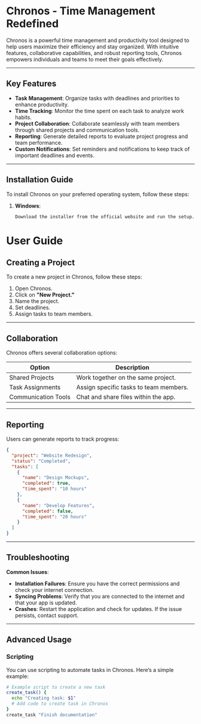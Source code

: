 # Chronos - Time Management Redefined

Chronos is a powerful time management and productivity tool designed to help users maximize their efficiency and stay organized. With intuitive features, collaborative capabilities, and robust reporting tools, Chronos empowers individuals and teams to meet their goals effectively.

---

## Key Features

- **Task Management**: Organize tasks with deadlines and priorities to enhance productivity.
- **Time Tracking**: Monitor the time spent on each task to analyze work habits.
- **Project Collaboration**: Collaborate seamlessly with team members through shared projects and communication tools.
- **Reporting**: Generate detailed reports to evaluate project progress and team performance.
- **Custom Notifications**: Set reminders and notifications to keep track of important deadlines and events.

---

## Installation Guide

To install Chronos on your preferred operating system, follow these steps:

1. **Windows**:
   ```bash
   Download the installer from the official website and run the setup.exe file.
# User Guide

## Creating a Project

To create a new project in Chronos, follow these steps:

1. Open Chronos.
2. Click on **"New Project."**
3. Name the project.
4. Set deadlines.
5. Assign tasks to team members.

---

## Collaboration

Chronos offers several collaboration options:

| Option              | Description                              |
|---------------------|------------------------------------------|
| Shared Projects     | Work together on the same project.      |
| Task Assignments    | Assign specific tasks to team members.  |
| Communication Tools | Chat and share files within the app.    |

---

## Reporting

Users can generate reports to track progress:

```json
{
  "project": "Website Redesign",
  "status": "Completed",
  "tasks": [
    {
      "name": "Design Mockups",
      "completed": true,
      "time_spent": "10 hours"
    },
    {
      "name": "Develop Features",
      "completed": false,
      "time_spent": "20 hours"
    }
  ]
}
```

---

## Troubleshooting

**Common Issues**:

- **Installation Failures**: Ensure you have the correct permissions and check your internet connection.
- **Syncing Problems**: Verify that you are connected to the internet and that your app is updated.
- **Crashes**: Restart the application and check for updates. If the issue persists, contact support.

---

## Advanced Usage

### Scripting

You can use scripting to automate tasks in Chronos. Here’s a simple example:

```bash
# Example script to create a new task
create_task() {
  echo "Creating task: $1"
  # Add code to create task in Chronos
}
create_task "Finish documentation"

